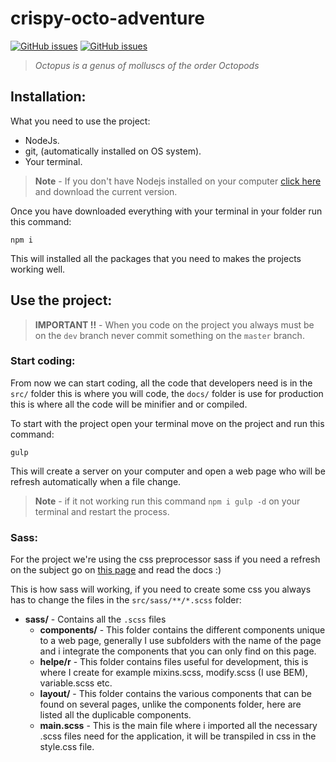# crispy-octo-adventure
[![GitHub issues](https://img.shields.io/github/issues/luctst/crispy-octo-adventure.svg)](https://github.com/luctst/crispy-octo-adventure/issues)
[![GitHub issues](https://img.shields.io/github/stars/luctst/crispy-octo-adventure.svg)](https://github.com/luctst/crispy-octo-adventure/stars)

>*Octopus is a genus of molluscs of the order Octopods*

## Installation:
What you need to use the project:
* NodeJs.
* git, (automatically installed on OS system).
* Your terminal.
>**Note** - If you don't have Nodejs installed on your computer [click here](https://www.nodejs.org) and download the current version.

Once you have downloaded everything with your terminal in your folder run this command:
```
npm i
```
This will installed all the packages that you need to makes the projects working well.

## Use the project:
>**IMPORTANT !!** - When you code on the project you always must be on the `dev` branch never commit something on the `master` branch.

### Start coding:
From now we can start coding, all the code that developers need is in the `src/` folder this is where you will code, the `docs/` folder is use for production this is where all the code will be minifier and or compiled.

To start with the project open your terminal move on the project and run this command:
```
gulp
```
This will create a server on your computer and open a web page who will be refresh automatically when a file change.

>**Note** - if it not working run this command `npm i gulp -d` on your terminal and restart the process.

### Sass:
For the project we're using the css preprocessor sass if you need a refresh on the subject go on [this page](https://sass-lang.com/) and read the docs :)

This is how sass will working, if you need to create some css you always has to change the files in the `src/sass/**/*.scss` folder: 
* **sass/** - Contains all the `.scss` files
    * **components/** - This folder contains the different components unique to a web page, generally I use subfolders with the name of the page and i integrate the components that you can only find on this page.
    * **helpe/r** - This folder contains files useful for development, this is where I create for example mixins.scss, modify.scss (I use BEM), variable.scss etc.
    * **layout/** - This folder contains the various components that can be found on several pages, unlike the components folder, here are listed all the duplicable components.
    * **main.scss** - This is the main file where i imported all the necessary .scss files need for the application, it will be transpiled in css in the style.css file.